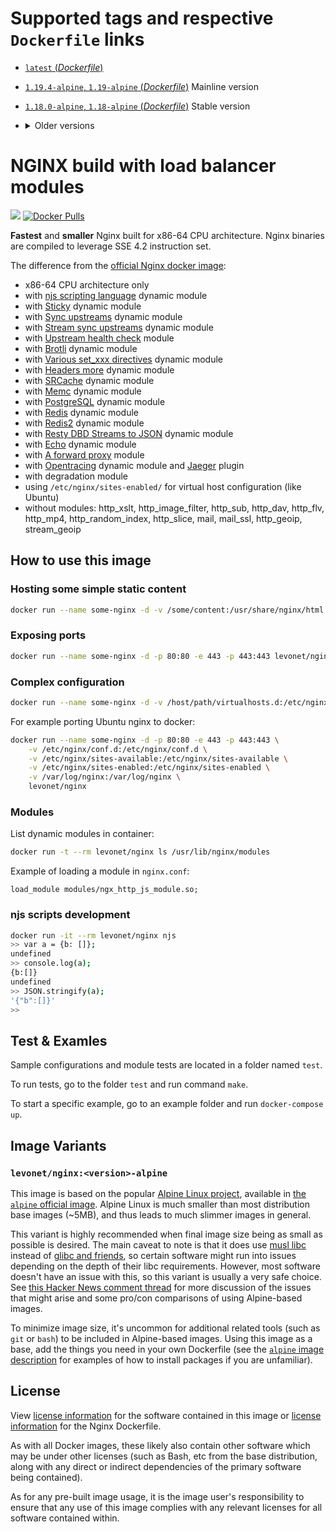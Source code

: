 # Supported tags and respective `Dockerfile` links

- [`latest` (*Dockerfile*)](https://github.com/levonet/docker-nginx/blob/master/Dockerfile)
- [`1.19.4-alpine`, `1.19-alpine` (*Dockerfile*)](https://github.com/levonet/docker-nginx/blob/v1.19.4/Dockerfile) Mainline version
- [`1.18.0-alpine`, `1.18-alpine` (*Dockerfile*)](https://github.com/levonet/docker-nginx/blob/v1.18.0/Dockerfile) Stable version
- <details><summary>Older versions</summary>

  - [`1.17.10-alpine`, `1.17-alpine` (*Dockerfile*)](https://github.com/levonet/docker-nginx/blob/v1.17.10/Dockerfile)
  - [`1.16.0-alpine`, `1.16-alpine` (*Dockerfile*)](https://github.com/levonet/docker-nginx/blob/v1.16.0/Dockerfile)
  - [`1.15.12-alpine`, `1.15-alpine` (*Dockerfile*)](https://github.com/levonet/docker-nginx/blob/v1.15.12/Dockerfile)
  - [`1.14.2-alpine`, `1.14-alpine` (*Dockerfile*)](https://github.com/levonet/docker-nginx/blob/v1.14.2/Dockerfile)
</details>

# NGINX build with load balancer modules
[![](https://images.microbadger.com/badges/image/levonet/nginx.svg)](https://microbadger.com/images/levonet/nginx "Get your own image badge on microbadger.com")
[![Docker Pulls](https://img.shields.io/docker/pulls/levonet/nginx.svg)](https://hub.docker.com/r/levonet/nginx/)

**Fastest** and **smaller** Nginx built for x86-64 CPU architecture.
Nginx binaries are compiled to leverage SSE 4.2 instruction set.

The difference from the [official Nginx docker image](https://hub.docker.com/_/nginx):

- x86-64 CPU architecture only
- with [njs scripting language](http://nginx.org/en/docs/njs/) dynamic module
- with [Sticky](https://github.com/levonet/nginx-sticky-module-ng) dynamic module
- with [Sync upstreams](https://github.com/weibocom/nginx-upsync-module#readme) dynamic module
- with [Stream sync upstreams](https://github.com/xiaokai-wang/nginx-stream-upsync-module#readme) dynamic module
- with [Upstream health check](https://github.com/2Fast2BCn/nginx_upstream_check_module#readme) module
- with [Brotli](https://github.com/google/ngx_brotli#readme) dynamic module
- with [Various set_xxx directives](https://github.com/openresty/set-misc-nginx-module#readme) dynamic module
- with [Headers more](https://github.com/openresty/headers-more-nginx-module#readme) dynamic module
- with [SRCache](https://github.com/openresty/srcache-nginx-module) dynamic module
- with [Memc](https://github.com/openresty/memc-nginx-module) dynamic module
- with [PostgreSQL](https://github.com/openresty/ngx_postgres) dynamic module
- with [Redis](https://www.nginx.com/resources/wiki/modules/redis/) dynamic module
- with [Redis2](https://github.com/openresty/redis2-nginx-module) dynamic module
- with [Resty DBD Streams to JSON](https://github.com/openresty/rds-json-nginx-module) dynamic module
- with [Echo](https://github.com/openresty/echo-nginx-module) dynamic module
- with [A forward proxy](https://github.com/chobits/ngx_http_proxy_connect_module) module
- with [Opentracing](https://github.com/opentracing-contrib/nginx-opentracing) dynamic module
  and [Jaeger](https://github.com/jaegertracing/jaeger-client-cpp) plugin
- with degradation module
- using `/etc/nginx/sites-enabled/` for virtual host configuration (like Ubuntu)
- without modules: http_xslt, http_image_filter, http_sub, http_dav, http_flv, http_mp4, http_random_index, http_slice, mail, mail_ssl, http_geoip, stream_geoip

## How to use this image

### Hosting some simple static content

```sh
docker run --name some-nginx -d -v /some/content:/usr/share/nginx/html:ro levonet/nginx
```

### Exposing ports

```sh
docker run --name some-nginx -d -p 80:80 -e 443 -p 443:443 levonet/nginx
```

### Complex configuration

```sh
docker run --name some-nginx -d -v /host/path/virtualhosts.d:/etc/nginx/sites-enabled:ro levonet/nginx
```
For example porting Ubuntu nginx to docker:

```sh
docker run --name some-nginx -d -p 80:80 -e 443 -p 443:443 \
    -v /etc/nginx/conf.d:/etc/nginx/conf.d \
    -v /etc/nginx/sites-available:/etc/nginx/sites-available \
    -v /etc/nginx/sites-enabled:/etc/nginx/sites-enabled \
    -v /var/log/nginx:/var/log/nginx \
    levonet/nginx
```

### Modules

List dynamic modules in container:

```sh
docker run -t --rm levonet/nginx ls /usr/lib/nginx/modules
```

Example of loading a module in `nginx.conf`:

```
load_module modules/ngx_http_js_module.so;
```

### njs scripts development

```sh
docker run -it --rm levonet/nginx njs
>> var a = {b: []};
undefined
>> console.log(a);
{b:[]}
undefined
>> JSON.stringify(a);
'{"b":[]}'
>>
```

## Test & Examles

Sample configurations and module tests are located in a folder named `test`.

To run tests, go to the folder `test` and run command `make`.

To start a specific example, go to an example folder and run `docker-compose up`.

## Image Variants

### `levonet/nginx:<version>-alpine`

This image is based on the popular [Alpine Linux project](http://alpinelinux.org/), available in [the `alpine` official image](https://hub.docker.com/_/alpine).
Alpine Linux is much smaller than most distribution base images (~5MB), and thus leads to much slimmer images in general.

This variant is highly recommended when final image size being as small as possible is desired. The main caveat to note is that it does use [musl libc](http://www.musl-libc.org/) instead of [glibc and friends](http://www.etalabs.net/compare_libcs.html), so certain software might run into issues depending on the depth of their libc requirements. However, most software doesn't have an issue with this, so this variant is usually a very safe choice.
See [this Hacker News comment thread](https://news.ycombinator.com/item?id=10782897) for more discussion of the issues that might arise and some pro/con comparisons of using Alpine-based images.

To minimize image size, it's uncommon for additional related tools (such as `git` or `bash`) to be included in Alpine-based images. Using this image as a base, add the things you need in your own Dockerfile (see the [`alpine` image description](https://hub.docker.com/_/alpine/) for examples of how to install packages if you are unfamiliar).

## License

View [license information](http://nginx.org/LICENSE) for the software contained in this image or [license information](https://github.com/levonet/docker-nginx/blob/master/LICENSE) for the Nginx Dockerfile.

As with all Docker images, these likely also contain other software which may be under other licenses (such as Bash, etc from the base distribution, along with any direct or indirect dependencies of the primary software being contained).

As for any pre-built image usage, it is the image user's responsibility to ensure that any use of this image complies with any relevant licenses for all software contained within.

